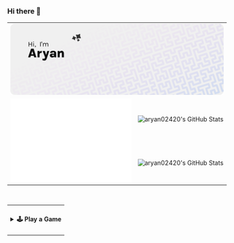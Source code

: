 ### Hi there 👋

<table border="0">
  <tr>
    <td colspan="2">
      <picture>
        <source
          media="(prefers-color-scheme: dark)"
          srcset="images/banner.png"
        />
        <img
          src="images/banner_light.png"
          alt="Hi, I'm Aryan"
        />
      </picture>
    </td>
  </tr>
  <tr>
    <td rowspan="2">
      <picture>
        <source
          media="(prefers-color-scheme: dark)"
          srcset="userfetch/info.svg"
          width="390"
        />
        <img
          src="userfetch/info_light.svg"
          alt="aryan02420's GitHub Stats"
          width="390"
        />
      </picture>
    </td>
    <td>
      <picture>
        <source
          media="(prefers-color-scheme: dark)"
          srcset="https://github-readme-stats.vercel.app/api?username=aryan02420&show_icons=true&hide_title=true&hide_border=true&border_radius=12&include_all_commits=true&count_private=true&bg_color=18181B&icon_color=4ade80&text_color=fcfcfc&title_color=4ade80"
          width="380"
        />
        <img
          src="https://github-readme-stats.vercel.app/api?username=aryan02420&show_icons=true&hide_title=true&hide_border=true&border_radius=12&include_all_commits=true&count_private=true&bg_color=f0f0f0&icon_color=3b82f6&text_color=232627&title_color=3b82f6"
          alt="aryan02420's GitHub Stats"
          width="380"
        />
      </picture>
    </td>
  </tr>
  <tr>
    <td>
      <picture>
        <source
          media="(prefers-color-scheme: dark)"
          srcset="https://github-readme-stats.vercel.app/api/top-langs/?username=aryan02420&layout=compact&hide_title=true&langs_count=6&hide_border=true&border_radius=12&card_width=380&bg_color=18181B&icon_color=4ade80&text_color=fcfcfc&title_color=4ade80"
          width="380"
        />
        <img
          src="https://github-readme-stats.vercel.app/api/top-langs/?username=aryan02420&layout=compact&hide_title=true&langs_count=6&hide_border=true&border_radius=12&card_width=380&bg_color=f0f0f0&icon_color=3b82f6&text_color=232627&title_color=3b82f6"
          alt="aryan02420's GitHub Stats"
          width="380"
        />
      </picture>
    </td>
  </tr>
</table>


<br/>

<table>
<tr>
<td>
<h4>
<details>
<summary>🕹️ Play a Game</summary>
<!--START_SECTION:wreadle--><!--VAR:wreadle state=a0c0n8cgh80218l001cbkkrqo0h1943alap8-->

<h2 align="center"><img height="32px" src="https://raw.githubusercontent.com/aryan02420/wordle/main/public/images/timer.svg" alt="timer" /> WORDLE</h2>

<p align="center"><a><img height="40px" src="https://raw.githubusercontent.com/aryan02420/wordle/main/public/images/f1.png" /></a>&nbsp;<a><img height="40px" src="https://raw.githubusercontent.com/aryan02420/wordle/main/public/images/r1.png" /></a>&nbsp;<a><img height="40px" src="https://raw.githubusercontent.com/aryan02420/wordle/main/public/images/o1.png" /></a>&nbsp;<a><img height="40px" src="https://raw.githubusercontent.com/aryan02420/wordle/main/public/images/s1.png" /></a>&nbsp;<a><img height="40px" src="https://raw.githubusercontent.com/aryan02420/wordle/main/public/images/t1.png" /></a>&nbsp;</p><p align="center"><a><img height="40px" src="https://raw.githubusercontent.com/aryan02420/wordle/main/public/images/p1.png" /></a>&nbsp;<a><img height="40px" src="https://raw.githubusercontent.com/aryan02420/wordle/main/public/images/l1.png" /></a>&nbsp;<a><img height="40px" src="https://raw.githubusercontent.com/aryan02420/wordle/main/public/images/a2.png" /></a>&nbsp;<a><img height="40px" src="https://raw.githubusercontent.com/aryan02420/wordle/main/public/images/c1.png" /></a>&nbsp;<a><img height="40px" src="https://raw.githubusercontent.com/aryan02420/wordle/main/public/images/e1.png" /></a>&nbsp;</p><p align="center"><a><img height="40px" src="https://raw.githubusercontent.com/aryan02420/wordle/main/public/images/f0.png" /></a>&nbsp;<a><img height="40px" src="https://raw.githubusercontent.com/aryan02420/wordle/main/public/images/e0.png" /></a>&nbsp;<a><img height="40px" src="https://raw.githubusercontent.com/aryan02420/wordle/main/public/images/q0.png" /></a>&nbsp;<a><img height="40px" src="https://raw.githubusercontent.com/aryan02420/wordle/main/public/images/n0.png" /></a>&nbsp;<a><img height="40px" src="https://raw.githubusercontent.com/aryan02420/wordle/main/public/images/cursor.png" /></a>&nbsp;</p><p align="center"><a><img height="40px" src="https://raw.githubusercontent.com/aryan02420/wordle/main/public/images/blank.png" /></a>&nbsp;<a><img height="40px" src="https://raw.githubusercontent.com/aryan02420/wordle/main/public/images/blank.png" /></a>&nbsp;<a><img height="40px" src="https://raw.githubusercontent.com/aryan02420/wordle/main/public/images/blank.png" /></a>&nbsp;<a><img height="40px" src="https://raw.githubusercontent.com/aryan02420/wordle/main/public/images/blank.png" /></a>&nbsp;<a><img height="40px" src="https://raw.githubusercontent.com/aryan02420/wordle/main/public/images/blank.png" /></a>&nbsp;</p><p align="center"><a><img height="40px" src="https://raw.githubusercontent.com/aryan02420/wordle/main/public/images/blank.png" /></a>&nbsp;<a><img height="40px" src="https://raw.githubusercontent.com/aryan02420/wordle/main/public/images/blank.png" /></a>&nbsp;<a><img height="40px" src="https://raw.githubusercontent.com/aryan02420/wordle/main/public/images/blank.png" /></a>&nbsp;<a><img height="40px" src="https://raw.githubusercontent.com/aryan02420/wordle/main/public/images/blank.png" /></a>&nbsp;<a><img height="40px" src="https://raw.githubusercontent.com/aryan02420/wordle/main/public/images/blank.png" /></a>&nbsp;</p><p align="center"><a><img height="40px" src="https://raw.githubusercontent.com/aryan02420/wordle/main/public/images/blank.png" /></a>&nbsp;<a><img height="40px" src="https://raw.githubusercontent.com/aryan02420/wordle/main/public/images/blank.png" /></a>&nbsp;<a><img height="40px" src="https://raw.githubusercontent.com/aryan02420/wordle/main/public/images/blank.png" /></a>&nbsp;<a><img height="40px" src="https://raw.githubusercontent.com/aryan02420/wordle/main/public/images/blank.png" /></a>&nbsp;<a><img height="40px" src="https://raw.githubusercontent.com/aryan02420/wordle/main/public/images/blank.png" /></a>&nbsp;</p>

<br/>

<p align="center"></p>

<p align="center"><a href="https://wreadle.02420.dev/aryan02420/aryan02420/wordle/q"><img height="40px" src="https://raw.githubusercontent.com/aryan02420/wordle/main/public/images/q0.png" /></a> &nbsp;<a href="https://wreadle.02420.dev/aryan02420/aryan02420/wordle/w"><img height="40px" src="https://raw.githubusercontent.com/aryan02420/wordle/main/public/images/w0.png" /></a> &nbsp;<a href="https://wreadle.02420.dev/aryan02420/aryan02420/wordle/e"><img height="40px" src="https://raw.githubusercontent.com/aryan02420/wordle/main/public/images/e1.png" /></a> &nbsp;<a href="https://wreadle.02420.dev/aryan02420/aryan02420/wordle/r"><img height="40px" src="https://raw.githubusercontent.com/aryan02420/wordle/main/public/images/r1.png" /></a> &nbsp;<a href="https://wreadle.02420.dev/aryan02420/aryan02420/wordle/t"><img height="40px" src="https://raw.githubusercontent.com/aryan02420/wordle/main/public/images/t1.png" /></a> &nbsp;<a href="https://wreadle.02420.dev/aryan02420/aryan02420/wordle/y"><img height="40px" src="https://raw.githubusercontent.com/aryan02420/wordle/main/public/images/y0.png" /></a> &nbsp;<a href="https://wreadle.02420.dev/aryan02420/aryan02420/wordle/u"><img height="40px" src="https://raw.githubusercontent.com/aryan02420/wordle/main/public/images/u0.png" /></a> &nbsp;<a href="https://wreadle.02420.dev/aryan02420/aryan02420/wordle/i"><img height="40px" src="https://raw.githubusercontent.com/aryan02420/wordle/main/public/images/i0.png" /></a> &nbsp;<a href="https://wreadle.02420.dev/aryan02420/aryan02420/wordle/o"><img height="40px" src="https://raw.githubusercontent.com/aryan02420/wordle/main/public/images/o1.png" /></a> &nbsp;<a href="https://wreadle.02420.dev/aryan02420/aryan02420/wordle/p"><img height="40px" src="https://raw.githubusercontent.com/aryan02420/wordle/main/public/images/p1.png" /></a> &nbsp;</p>

<p align="center"><a href="https://wreadle.02420.dev/aryan02420/aryan02420/wordle/a"><img height="40px" src="https://raw.githubusercontent.com/aryan02420/wordle/main/public/images/a2.png" /></a> &nbsp;<a href="https://wreadle.02420.dev/aryan02420/aryan02420/wordle/s"><img height="40px" src="https://raw.githubusercontent.com/aryan02420/wordle/main/public/images/s1.png" /></a> &nbsp;<a href="https://wreadle.02420.dev/aryan02420/aryan02420/wordle/d"><img height="40px" src="https://raw.githubusercontent.com/aryan02420/wordle/main/public/images/d0.png" /></a> &nbsp;<a href="https://wreadle.02420.dev/aryan02420/aryan02420/wordle/f"><img height="40px" src="https://raw.githubusercontent.com/aryan02420/wordle/main/public/images/f1.png" /></a> &nbsp;<a href="https://wreadle.02420.dev/aryan02420/aryan02420/wordle/g"><img height="40px" src="https://raw.githubusercontent.com/aryan02420/wordle/main/public/images/g0.png" /></a> &nbsp;<a href="https://wreadle.02420.dev/aryan02420/aryan02420/wordle/h"><img height="40px" src="https://raw.githubusercontent.com/aryan02420/wordle/main/public/images/h0.png" /></a> &nbsp;<a href="https://wreadle.02420.dev/aryan02420/aryan02420/wordle/j"><img height="40px" src="https://raw.githubusercontent.com/aryan02420/wordle/main/public/images/j0.png" /></a> &nbsp;<a href="https://wreadle.02420.dev/aryan02420/aryan02420/wordle/k"><img height="40px" src="https://raw.githubusercontent.com/aryan02420/wordle/main/public/images/k0.png" /></a> &nbsp;<a href="https://wreadle.02420.dev/aryan02420/aryan02420/wordle/l"><img height="40px" src="https://raw.githubusercontent.com/aryan02420/wordle/main/public/images/l1.png" /></a> &nbsp;</p>

<p align="center"><a href="https://wreadle.02420.dev/aryan02420/aryan02420/wordle/bksp"><img height="40px" src="https://raw.githubusercontent.com/aryan02420/wordle/main/public/images/bksp.png" /></a> &nbsp;<a href="https://wreadle.02420.dev/aryan02420/aryan02420/wordle/z"><img height="40px" src="https://raw.githubusercontent.com/aryan02420/wordle/main/public/images/z0.png" /></a> &nbsp;<a href="https://wreadle.02420.dev/aryan02420/aryan02420/wordle/x"><img height="40px" src="https://raw.githubusercontent.com/aryan02420/wordle/main/public/images/x0.png" /></a> &nbsp;<a href="https://wreadle.02420.dev/aryan02420/aryan02420/wordle/c"><img height="40px" src="https://raw.githubusercontent.com/aryan02420/wordle/main/public/images/c1.png" /></a> &nbsp;<a href="https://wreadle.02420.dev/aryan02420/aryan02420/wordle/v"><img height="40px" src="https://raw.githubusercontent.com/aryan02420/wordle/main/public/images/v0.png" /></a> &nbsp;<a href="https://wreadle.02420.dev/aryan02420/aryan02420/wordle/b"><img height="40px" src="https://raw.githubusercontent.com/aryan02420/wordle/main/public/images/b0.png" /></a> &nbsp;<a href="https://wreadle.02420.dev/aryan02420/aryan02420/wordle/n"><img height="40px" src="https://raw.githubusercontent.com/aryan02420/wordle/main/public/images/n0.png" /></a> &nbsp;<a href="https://wreadle.02420.dev/aryan02420/aryan02420/wordle/m"><img height="40px" src="https://raw.githubusercontent.com/aryan02420/wordle/main/public/images/m0.png" /></a> &nbsp;<a href="https://wreadle.02420.dev/aryan02420/aryan02420/wordle/enter"><img height="40px" src="https://raw.githubusercontent.com/aryan02420/wordle/main/public/images/enter.png" /></a> &nbsp;</p>

<p align="center"><details>
    <summary>How to play?</summary>
    <ul>
      <li><a href="https://en.wikipedia.org/wiki/Wordle">What is wordle?</a></li>
      <li>Press a key</li>
      <li>Watch the timer for one complete cycle.</li>
      <li>Refresh</li>
      <li>Repeat</li>
    </ul>
  </details></p>

<!--END_SECTION:wreadle-->
</details>
</h4>
</td>
</tr>
</table>

<!--
**aryan02420/aryan02420** is a ✨ _special_ ✨ repository because its `README.md` (this file) appears on your GitHub profile.

Here are some ideas to get you started:

- 🔭 I’m currently working on ...
- 🌱 I’m currently learning ...
- 👯 I’m looking to collaborate on ...
- 🤔 I’m looking for help with ...
- 💬 Ask me about ...
- 📫 How to reach me: ...
- 😄 Pronouns: ...
- ⚡ Fun fact: ...
-->
